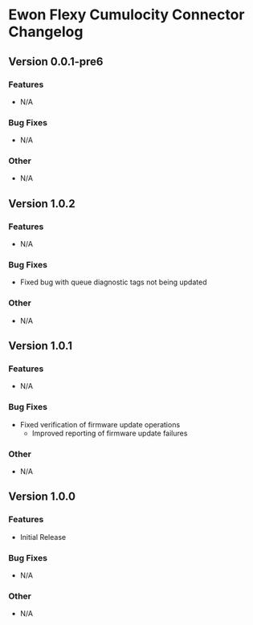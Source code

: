# Ewon Flexy Cumulocity Connector Changelog

## Version 0.0.1-pre6
### Features
- N/A
### Bug Fixes
- N/A
### Other
- N/A

## Version 1.0.2
### Features
- N/A
### Bug Fixes
- Fixed bug with queue diagnostic tags not being updated
### Other
- N/A

## Version 1.0.1
### Features
- N/A
### Bug Fixes
- Fixed verification of firmware update operations
  - Improved reporting of firmware update failures
### Other
- N/A


## Version 1.0.0
### Features
- Initial Release
### Bug Fixes
- N/A
### Other
- N/A

